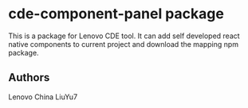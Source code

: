 # cde-component-panel package

This is a package for Lenovo CDE tool. It can add self developed react native components to current project and download the mapping npm package.

## Authors

Lenovo China LiuYu7
